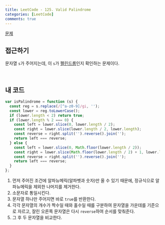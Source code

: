 ```yaml
---
title: LeetCode - 125. Valid Palindrome
categories: [LeetCode]
comments: true
---
```


[문제](https://leetcode.com/problems/valid-palindrome/)

## 접근하기

문자열 `s`가 주어지는데, 이 `s`가 [펠린드롬](https://ko.wikipedia.org/wiki/%ED%9A%8C%EB%AC%B8)인지 확인하는 문제이다.

<br>

## 내 코드

```js
var isPalindrome = function (s) {
  const reg = s.replace(/[^a-z0-9]/gi, '');
  const lower = reg.toLowerCase();
  if (lower.length < 2) return true;
  if (lower.length % 2 === 0) {
    const left = lower.slice(0, lower.length / 2);
    const right = lower.slice(lower.length / 2, lower.length);
    const reverse = right.split('').reverse().join('');
    return left === reverse;
  } else {
    const left = lower.slice(0, Math.floor(lower.length / 2));
    const right = lower.slice(Math.floor(lower.length / 2) + 1, lower.length);
    const reverse = right.split('').reverse().join('');
    return left === reverse;
  }
};
```

1. 먼저 주어진 조건에 알파뉴메릭(알파벳과 숫자)만 올 수 있기 때문에, 정규식으로 알파뉴메릭을 제외한 나머지를 제거한다.
2. 소문자로 통일시킨다.
3. 문자열 하나만 주어지면 바로 `true`를 반환한다.
4. 각각 문자열의 개수가 짝수일 때와 홀수일 때를 구분하여 문자열을 가운데를 기준으로 자르고, 잘린 오른쪽 문자열은 다시 `reverse`하여 순서를 맞춰준다.
5. 그 후 두 문자열을 비교한다.
